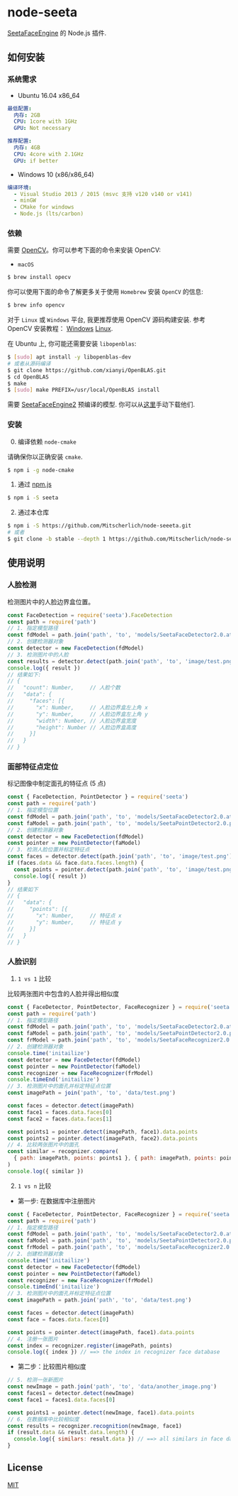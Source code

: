 # node-seeta
[SeetaFaceEngine](https://github.com/seetaface/SeetaFaceEngine2) 的 Node.js 插件.

## 如何安装

### 系统需求

- Ubuntu 16.04 x86_64

```yaml
最低配置:
  内存: 2GB
  CPU: 1core with 1GHz
  GPU: Not necessary

推荐配置:
  内存: 4GB
  CPU: 4core with 2.1GHz
  GPU: if better
```

- Windows 10 (x86/x86_64)

```yaml
编译环境:
  - Visual Studio 2013 / 2015 (msvc 支持 v120 v140 or v141)
  - minGW
  - CMake for windows
  - Node.js (lts/carbon)
```

### 依赖

需要 [OpenCV](https://github.com/opencv/opencv)。你可以参考下面的命令来安装 OpenCV:

- `macOS`

```bash
$ brew install opecv
```

你可以使用下面的命令了解更多关于使用 `Homebrew` 安装 `OpenCV` 的信息:

```bash
$ brew info opencv
```

对于 `Linux` 或 `Windows` 平台, 我更推荐使用 OpenCV 源码构建安装. 参考 OpenCV 安装教程： [Windows](https://docs.opencv.org/3.4.1/d3/d52/tutorial_windows_install.html) [Linux](https://docs.opencv.org/3.4.1/d7/d9f/tutorial_linux_install.html).

在 Ubuntu 上, 你可能还需要安装 `libopenblas`:

```bash
$ [sudo] apt install -y libopenblas-dev
# 或者从源码编译
$ git clone https://github.com/xianyi/OpenBLAS.git
$ cd OpenBLAS
$ make
$ [sudo] make PREFIX=/usr/local/OpenBLAS install
```

需要 [SeetaFaceEngine2](https://github.com/seetaface/SeetaFaceEngine2) 预编译的模型. 你可以从[这里](https://pan.baidu.com/s/1HJj8PEnv3SOu6ZxVpAHPXg)手动下载他们.

### 安装

0. 编译依赖 `node-cmake`

请确保你以正确安装 `cmake`.

```bash
$ npm i -g node-cmake
```

1. 通过 [npm.js](https://www.npmjs.com/package/seeta)

```bash
$ npm i -S seeta
```

2. 通过本仓库

```bash
$ npm i -S https://github.com/Mitscherlich/node-seeeta.git
# 或者
$ git clone -b stable --depth 1 https://github.com/Mitscherlich/node-seeeta.git node_modules/seeta
```

## 使用说明

### 人脸检测

检测图片中的人脸边界盒位置。

```js
const FaceDetection = require('seeta').FaceDetection
const path = require('path')
// 1. 指定模型路径
const fdModel = path.join('path', 'to', 'models/SeetaFaceDetector2.0.ats')
// 2. 创建检测器对象
const detector = new FaceDetection(fdModel)
// 3. 检测图片中的人脸
const results = detector.detect(path.join('path', 'to', 'image/test.png'))
console.log({ result })
// 结果如下:
// {
//   "count": Number,     // 人脸个数
//   "data": {
//     "faces": [{
//       "x": Number,     // 人脸边界盒左上角 x
//       "y": Number,     // 人脸边界盒左上角 y
//       "width": Number, // 人脸边界盒宽度
//       "height": Number // 人脸边界盒高度
//     }]
//   }
// }
```

### 面部特征点定位

标记图像中制定面孔的特征点 (5 点)

```js
const { FaceDetection, PointDetector } = require('seeta')
const path = require('path')
// 1. 指定模型位置
const fdModel = path.join('path', 'to', 'models/SeetaFaceDetector2.0.ats')
const faModel = path.join('path', 'to', 'models/SeetaPointDetector2.0.pts5.ats')
// 2. 创建检测器对象
const detector = new FaceDetection(fdModel)
const pointer = new PointDetector(faModel)
// 3. 检测人脸位置并标定特征点
const faces = detector.detect(path.join('path', 'to', 'image/test.png'))
if (faces.data && face.data.faces.length) {
  const points = pointer.detect(path.join('path', 'to', 'image/test.png', faces.data.faces[0]))
  console.log({ result })
}
// 结果如下
// {
//   "data": {
//     "points": [{
//       "x": Number,     // 特征点 x
//       "y": Number,     // 特征点 y
//     }]
//   }
// }
```

### 人脸识别

1. `1 vs 1` 比较

比较两张图片中包含的人脸并得出相似度

```js
const { FaceDetector, PointDetector, FaceRecognizer } = require('seeta')
const path = require('path')
// 1. 指定模型路径
const fdModel = path.join('path', 'to', 'models/SeetaFaceDetector2.0.ats')
const faModel = path.join('path', 'to', 'models/SeetaPointDetector2.0.pts5.ats')
const frModel = path.join('path', 'to', 'models/SeetaFaceRecognizer2.0.ats')
// 2. 创建检测器对象
console.time('initailize')
const detector = new FaceDetector(fdModel)
const pointer = new PointDetector(faModel)
const recognizer = new FaceRecognizer(frModel)
console.timeEnd('initailize')
// 3. 检测图片中的面孔并标定特征点位置
const imagePath = join('path', 'to', 'data/test.png')

const faces = detector.detect(imagePath)
const face1 = faces.data.faces[0]
const face2 = faces.data.faces[1]

const points1 = pointer.detect(imagePath, face1).data.points
const points2 = pointer.detect(imagePath, face2).data.points
// 4. 比较两张图片中的面孔
const similar = recognizer.compare(
  { path: imagePath, points: points1 }, { path: imagePath, points: points1 }
)
console.log({ similar })
```

2. `1 vs n` 比较

- 第一步: 在数据库中注册图片

```js
const { FaceDetector, PointDetector, FaceRecognizer } = require('seeta')
const path = require('path')
// 1. 指定模型路径
const fdModel = path.join('path', 'to', 'models/SeetaFaceDetector2.0.ats')
const faModel = path.join('path', 'to', 'models/SeetaPointDetector2.0.pts5.ats')
const frModel = path.join('path', 'to', 'models/SeetaFaceRecognizer2.0.ats')
// 2. 创建检测器对象
console.time('initailize')
const detector = new FaceDetector(fdModel)
const pointer = new PointDetector(faModel)
const recognizer = new FaceRecognizer(frModel)
console.timeEnd('initailize')
// 3. 检测图片中的面孔并标定特征点位置
const imagePath = path.join('path', 'to', 'data/test.png')

const faces = detector.detect(imagePath)
const face = faces.data.faces[0]

const points = pointer.detect(imagePath, face1).data.points
// 4. 注册一张图片
const index = recognizer.register(imagePath, points)
console.log({ index }) // ==> the index in recognizer face database
```

- 第二步：比较图片相似度

```js
// 5. 检测一张新图片
const newImage = path.join('path', 'to', 'data/another_image.png')
const faces1 = detector.detect(newImage)
const face1 = faces1.data.faces[0]

const points1 = pointer.detect(newImage, face1).data.points
// 6. 在数据库中比较相似度
const results = recognizer.recognition(newImage, face1)
if (result.data && result.data.length) {
  console.log({ similars: result.data }) // ==> all similars in face databse
}
```

## License

[MIT](LICENSE)
